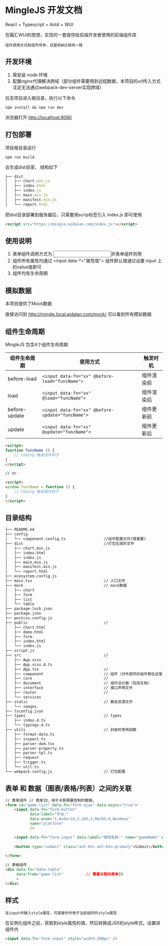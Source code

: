 # MingleJS 开发文档


React + Typescript + Antd + WUI

在融汇WUI的思想，实现的一套提供给后端开发者使用的前端组件库

`组件调用方式和组件传参，还是和WUI保持一致`



## 开发环境



1. 需安装 node  环境  
2. 配置nginx代理解决跨域（部分组件需要用到远程数据，本项目的url传入方式注定无法通过webpack-dev-server实现跨域）

拉去项目进入根目录，执行以下命令

~~~shell
npm install && npm run dev
~~~

浏览器打开 [http://localhost:8080](http://localhost:8080)



## 打包部署

项目根目录运行

~~~shell
npm run build
~~~

会生成dist目录， 结构如下

~~~javascript
├── dist
│   ├── chart.min.js
│   ├── index.html
│   ├── index.js
│   ├── main.min.js
│   ├── manifest.min.js
│   └── report.html
~~~

把dist目录部署到服务器后，只需要用scrip标签引入 index.js 即可使用

~~~html
<script src="https://mingle.aidalan.com/index.js"></script>
~~~





## 使用说明

1. 表单组件调用方式为 <input data-fn="form-xxx" />非表单组件则用 <div data-fn="layout-xx"></div>
2. 组件所有属性均通过 <input data-*="属性值"> 组件默认值通过设置 input 上的value值即可
3. 组件均有生命周期

## 模拟数据

本项目提供了Mock数据

直接访问到 http://mingle.local.aidalan.com/mock/ 可以看到所有模拟数据


## 组件生命周期



MingleJS 包含4个组件生命周期

| 组件生命周期  | 使用方式                                         | 触发时机   |
| ------------- | ------------------------------------------------ | ---------- |
| before-load   | `<input data-fn="xx" @before-load="funcName">`   | 组件渲染前 |
| load          | `<input data-fn="xx" @load="funcName">`          | 组件渲染后 |
| before-update | `<input data-fn="xx" @before-update="funcName">` | 组件更新前 |
| update        | `<input data-fn="xx" @update="funcName">`        | 组件更新后 |

```html
<script>
function funcName () {
  	// Coding 触发组件钩子
}   
</script>

// or 

<script>
window.funcName = function () {
  	// Coding 触发组件钩子
}   
</script>
```



## 目录结构



```bash
├── README.md
├── config
│   └── component.config.ts					//组件配置文件(很重要)
├── dist									//打包生成的文件
│   ├── chart.min.js
│   ├── index.html
│   ├── index.js							
│   ├── main.min.js
│   ├── manifest.min.js					
│   └── report.html
├── ecosystem.config.js
├── main.tsx								// 入口文件
├── mock									// mock数据
│   ├── chart
│   ├── form
│   ├── list
│   └── table
├── package-lock.json
├── package.json
├── postcss.config.js
├── public									// 
│   ├── chart.html
│   ├── demo.html
│   ├── form
│   ├── index.html
│   └── index.js
├── script.js
├── src										// 
│   ├── App.scss	
│   ├── App.scss.d.ts
│   ├── App.tsx								// 
│   ├── component							// 组件（对外提供的组件都在这里）
│   ├── core								// 
│   ├── document							// 组件设计器（包括文档）
│   ├── interface							// 接口声明文件
│   ├── router								// 
│   └── services
├── static									// 静态资源文件
│   └── images
├── tsconfig.json
├── types									// types
│   ├── index.d.ts
│   └── typings.d.ts
├── utils									// 封装的常用函数
│   ├── format-data.ts
│   ├── inspect.ts
│   ├── parser-dom.tsx
│   ├── parser-property.ts
│   ├── parser-tpl.ts
│   ├── request
│   ├── trigger.ts
│   └── util.ts
└── webpack.config.js						// 打包配置
```



## 表单 和 数据（图表/表格/列表）之间的关联

~~~html
// 表单组件 // 表单ID，用于关联需要控制的数据。
<form id="game-list" data-fn="form-ajax" data-async="true">				
    <input data-fn="form-button" 
           data-label="平台:"
           data-enum="1,Andorid;2,iOS;3,MacOS;4,Windows" 
           name="platform"
           />

    <input data-fn="form-input" data-label="游戏名称:" name="gameName" style="width: 200px">
    
    <button type="submit" class="ant-btn ant-btn-primary">Submit</button>	
    
</form>

// 表格组件
<div data-fn="data-table" 
     data-from="game-list"			// 需要关联的表单ID
     >
</div>
~~~



## 样式

`在input中输入style属性，可直接作作用于当前组件的style属性`

在实例化组件之前，获取到style属性的值，然后转换成JSX的style样式。设置进组件内

~~~html
<input data-fn="form-input" style="width:200px" />
~~~

​	

